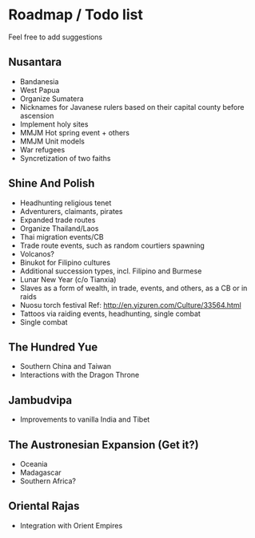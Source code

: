 # Roadmap / Todo list
Feel free to add suggestions

## Nusantara
- Bandanesia
- West Papua
- Organize Sumatera
- Nicknames for Javanese rulers based on their capital county before ascension		
- Implement holy sites		
- MMJM Hot spring event + others
- MMJM Unit models
- War refugees		
- Syncretization of two faiths

## Shine And Polish
- Headhunting religious tenet
- Adventurers, claimants, pirates		
- Expanded trade routes		
- Organize Thailand/Laos
- Thai migration events/CB
- Trade route events, such as random courtiers spawning		
- Volcanos?		
- Binukot for Filipino cultures		
- Additional succession types, incl. Filipino and Burmese		
- Lunar New Year (c/o Tianxia)
- Slaves as a form of wealth, in trade, events, and others, as a CB or in raids
- Nuosu torch festival	Ref: http://en.yizuren.com/Culture/33564.html	
- Tattoos via raiding events, headhunting, single combat
- Single combat

## The Hundred Yue
- Southern China and Taiwan
- Interactions with the Dragon Throne

## Jambudvipa
- Improvements to vanilla India and Tibet

## The Austronesian Expansion (Get it?)
- Oceania
- Madagascar
- Southern Africa?

## Oriental Rajas
- Integration with Orient Empires
